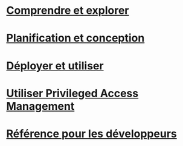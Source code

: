 # [Comprendre et explorer](/understand-explore/microsoft-identity-manager-2016.md)
# [Planification et conception](/plan-design/microsoft-identity-manager-2016-supported-platforms.md)
# [Déployer et utiliser](/deploy-use/microsoft-identity-manager-deploy.md)
# [Utiliser Privileged Access Management](/pam/privileged-identity-management-for-active-directory-domain-services.md)
# [Référence pour les développeurs](/reference/microsoft-identity-manager-2016-developer-reference.md)


<!--HONumber=Jun16_HO3-->


